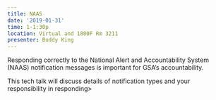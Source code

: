 ```yaml
---
title: NAAS
date: '2019-01-31'
time: 1-1:30p
location: Virtual and 1800F Rm 3211
presenter: Buddy King
---
```


Responding correctly to the National Alert and Accountability System (NAAS) notification messages is important for GSA’s accountability.

This tech talk will discuss details of notification types and your responsibility in responding>

